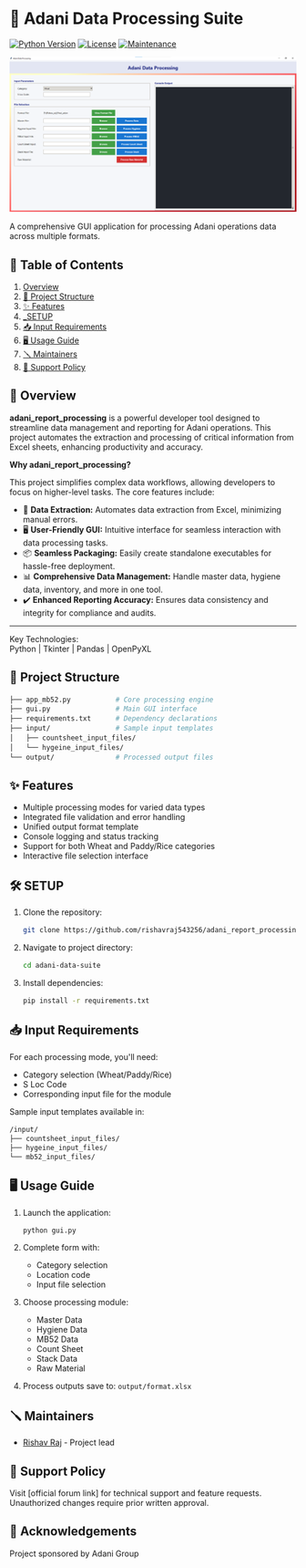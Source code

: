 # 🌾 Adani Data Processing Suite

[![Python Version](https://img.shields.io/badge/Python-3.x-blue)](https://www.python.org/) 
[![License](https://img.shields.io/badge/License-Proprietary-red)](#) 
[![Maintenance](https://img.shields.io/badge/Maintained-yes-green)](#)

![Adani Data Processing GUI Interface](tool_img.png)

A comprehensive GUI application for processing Adani operations data across multiple formats.

## 📌 Table of Contents
1. [Overview](#overview)
2. [📁 Project Structure](#project-structure)
3. [✨ Features](#features)
4. [_SETUP](#setup)
5. [📥 Input Requirements](#input-requirements)
6. [🖥️ Usage Guide](#usage-guide)
7. [🪛 Maintainers](#maintainers)
8. [🚨 Support Policy](#support-policy)

## 🧾 Overview
**adani\_report\_processing** is a powerful developer tool designed to streamline data management and reporting for Adani operations. This project automates the extraction and processing of critical information from Excel sheets, enhancing productivity and accuracy.

**Why adani\_report\_processing?**

This project simplifies complex data workflows, allowing developers to focus on higher-level tasks. The core features include:

*   🎯 **Data Extraction:** Automates data extraction from Excel, minimizing manual errors.
*   🖥️ **User-Friendly GUI:** Intuitive interface for seamless interaction with data processing tasks.
*   📦 **Seamless Packaging:** Easily create standalone executables for hassle-free deployment.
*   📊 **Comprehensive Data Management:** Handle master data, hygiene data, inventory, and more in one tool.
*   ✔️ **Enhanced Reporting Accuracy:** Ensures data consistency and integrity for compliance and audits.

* * *
Key Technologies:  
Python | Tkinter | Pandas | OpenPyXL

## 📁 Project Structure
```bash
├── app_mb52.py           # Core processing engine
├── gui.py                # Main GUI interface
├── requirements.txt      # Dependency declarations
├── input/                # Sample input templates
│   ├── countsheet_input_files/
│   └── hygeine_input_files/
└── output/               # Processed output files
```

## ✨ Features
- Multiple processing modes for varied data types
- Integrated file validation and error handling
- Unified output format template
- Console logging and status tracking
- Support for both Wheat and Paddy/Rice categories
- Interactive file selection interface

## 🛠️ SETUP
1. Clone the repository:
   ```bash
   git clone https://github.com/rishavraj543256/adani_report_processing
   ```
2. Navigate to project directory:
   ```bash
   cd adani-data-suite
   ```
3. Install dependencies:
   ```bash
   pip install -r requirements.txt
   ```

## 📥 Input Requirements
For each processing mode, you'll need:
- Category selection (Wheat/Paddy/Rice)
- S Loc Code
- Corresponding input file for the module

Sample input templates available in:
```
/input/
├── countsheet_input_files/
├── hygeine_input_files/
└── mb52_input_files/
```

## 🖥️ Usage Guide
1. Launch the application:
   ```bash
   python gui.py
   ```

2. Complete form with:
   - Category selection
   - Location code
   - Input file selection

3. Choose processing module:
   - Master Data
   - Hygiene Data
   - MB52 Data
   - Count Sheet
   - Stack Data
   - Raw Material

4. Process outputs save to: `output/format.xlsx`

## 🪛 Maintainers
- [Rishav Raj](https://github.com/rishavraj543256) - Project lead

## 🚨 Support Policy
Visit [official forum link] for technical support and feature requests. Unauthorized changes require prior written approval.

## 📎 Acknowledgements
Project sponsored by Adani Group
